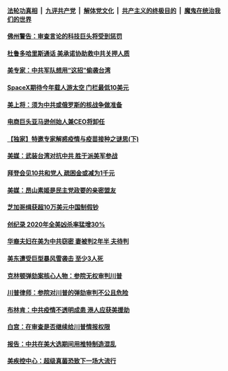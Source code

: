 

####  [法轮功真相](../../../../basic/blob/master/README.md?t=02031401) &nbsp;|&nbsp; [九评共产党](../../../../9ping.md/blob/master/README.md?t=02031401) &nbsp;|&nbsp; [解体党文化](../../../../jtdwh.md/blob/master/README.md?t=02031401)  &nbsp;|&nbsp; [共产主义的终极目的](../../../../gczydzjmd.md/blob/master/README.md?t=02031401) &nbsp;|&nbsp; [魔鬼在统治我们的世界](../../../../mgztzwmdsj.md/blob/master/README.md?t=02031401) 

#### [佛州警告：审查言论的科技巨头将受到惩罚](../pages/soh6/470468.md?t=02031401) 
#### [杜鲁多哈里斯通话 美承诺协助救中共关押人质  ](../pages/soh6/470399.md?t=02031401) 
#### [美专家：中共军队想用“这招”偷袭台湾](../pages/soh6/470402.md?t=02031401) 
#### [SpaceX期待今年载人游太空 门栏最低10美元](../pages/soh6/470348.md?t=02031401) 
#### [美上将：须为中共或俄罗斯的核战争做准备](../pages/soh6/470357.md?t=02031401) 
#### [电商巨头亚马逊创始人兼CEO将卸任](../pages/soh6/470366.md?t=02031401) 
#### [【独家】特邀专家解惑疫情与疫苗接种之谜思(下)](../pages/soh6/470345.md?t=02031401) 
#### [美媒：武装台湾对抗中共 胜于派美军参战](../pages/soh6/470330.md?t=02031401) 
#### [拜登会见10共和党人 疏困金或减为1千元](../pages/soh6/470312.md?t=02031401) 
#### [美媒：昂山素姬是民主党政要的亲密盟友](../pages/soh6/470318.md?t=02031401) 
#### [芝加哥缉获超10万美元中国制假钞](../pages/soh6/470315.md?t=02031401) 
#### [创纪录 2020年全美凶杀率猛增30%](../pages/soh6/470297.md?t=02031401) 
#### [华裔夫妇在美为中共窃密 妻被判2年半 夫待判](../pages/soh6/470270.md?t=02031401) 
#### [美东遭受巨型暴风雪袭击 至少3人死](../pages/soh6/470300.md?t=02031401) 
#### [克林顿弹劾案核心人物：参院无权审判川普](../pages/soh6/470255.md?t=02031401) 
#### [川普律师：参院对川普的弹劾审判不公且危险](../pages/soh6/470243.md?t=02031401) 
#### [布林肯：中共疫情不透明成患 港人应获美援助](../pages/soh6/470084.md?t=02031401) 
#### [白宫：在审查是否继续给川普情报权限](../pages/soh6/470075.md?t=02031401) 
#### [报告：中共在美大选期间用推特制造混乱](../pages/soh6/470000.md?t=02031401) 
#### [美疾控中心：超级真菌恐致下一场大流行](../pages/soh6/470027.md?t=02031401) 
